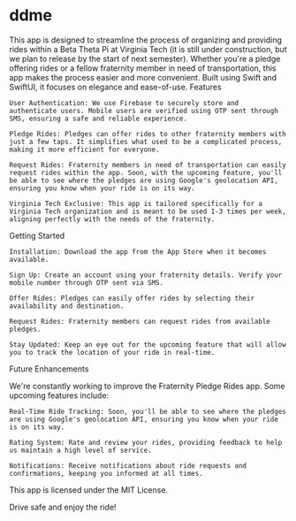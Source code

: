 # ddme
This app is designed to streamline the process of organizing and providing rides within a Beta Theta Pi at Virginia Tech (it is still under construction, but we plan to release by the start of next semester). Whether you're a pledge offering rides or a fellow fraternity member in need of transportation, this app makes the process easier and more convenient. Built using Swift and SwiftUI, it focuses on elegance and ease-of-use.
Features

    User Authentication: We use Firebase to securely store and authenticate users. Mobile users are verified using OTP sent through SMS, ensuring a safe and reliable experience.

    Pledge Rides: Pledges can offer rides to other fraternity members with just a few taps. It simplifies what used to be a complicated process, making it more efficient for everyone.

    Request Rides: Fraternity members in need of transportation can easily request rides within the app. Soon, with the upcoming feature, you'll be able to see where the pledges are using Google's geolocation API, ensuring you know when your ride is on its way.

    Virginia Tech Exclusive: This app is tailored specifically for a Virginia Tech organization and is meant to be used 1-3 times per week, aligning perfectly with the needs of the fraternity.

Getting Started

    Installation: Download the app from the App Store when it becomes available.

    Sign Up: Create an account using your fraternity details. Verify your mobile number through OTP sent via SMS.

    Offer Rides: Pledges can easily offer rides by selecting their availability and destination.

    Request Rides: Fraternity members can request rides from available pledges.

    Stay Updated: Keep an eye out for the upcoming feature that will allow you to track the location of your ride in real-time.

Future Enhancements

We're constantly working to improve the Fraternity Pledge Rides app. Some upcoming features include:

    Real-Time Ride Tracking: Soon, you'll be able to see where the pledges are using Google's geolocation API, ensuring you know when your ride is on its way.

    Rating System: Rate and review your rides, providing feedback to help us maintain a high level of service.

    Notifications: Receive notifications about ride requests and confirmations, keeping you informed at all times.

This app is licensed under the MIT License.

Drive safe and enjoy the ride!
